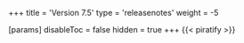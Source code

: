 +++
title = 'Version 7.5'
type = 'releasenotes'
weight = -5

[params]
  disableToc = false
  hidden = true
+++
{{< piratify >}}
